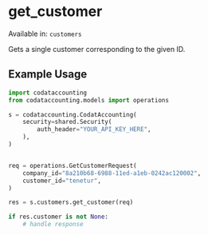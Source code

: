 # get_customer
Available in: `customers`

Gets a single customer corresponding to the given ID.

## Example Usage
```python
import codataccounting
from codataccounting.models import operations

s = codataccounting.CodatAccounting(
    security=shared.Security(
        auth_header="YOUR_API_KEY_HERE",
    ),
)


req = operations.GetCustomerRequest(
    company_id="8a210b68-6988-11ed-a1eb-0242ac120002",
    customer_id="tenetur",
)

res = s.customers.get_customer(req)

if res.customer is not None:
    # handle response
```
